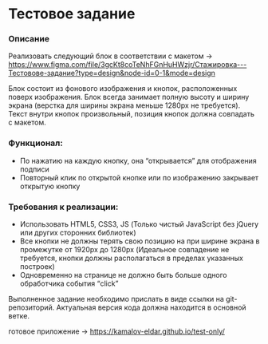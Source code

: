 # Тестовое задание

### Описание

Реализовать следующий блок в соответствии с макетом -> https://www.figma.com/file/3gcKt8coTeNhFGnHuHWzjr/Стажировка---Тестовове-задание?type=design&node-id=0-1&mode=design

Блок состоит из фонового изображения и кнопок, расположенных поверх изображения.
Блок всегда занимает полную высоту и ширину экрана (верстка для ширины экрана меньше 1280px не требуется).
Текст внутри кнопок произвольный, позиция кнопок должна совпадать с макетом.

### Функционал:
- По нажатию на каждую кнопку, она “открывается” для отображения подписи
- Повторный клик по открытой кнопке или по изображению закрывает открытую кнопку

### Требования к реализации:
- Использовать HTML5, CSS3, JS (Только чистый JavaScript без jQuery или других сторонних библиотек)
- Все кнопки не должны терять свою позицию на при ширине экрана в промежутке от 1920px до 1280px (Идеальное совпадение не требуется, кнопки должны располагаться в пределах указанных построек)
- Одновременно на странице не должно быть больше одного обработчика события “click”

Выполненное задание необходимо прислать в виде ссылки на git-репозиторий. Актуальная версия кода должна находится в основной ветке.

готовое приложение -> https://kamalov-eldar.github.io/test-only/
